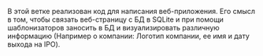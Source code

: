 В этой ветке реализован код для написания веб-приложения. Его смысл в том, чтобы связать веб-страницу с БД в SQLite и при помощи шаблонизаторов заносить в БД и визуализировать различную информацию (Например о компании: Логотип компании, ее имя и дату выхода на IPO).
